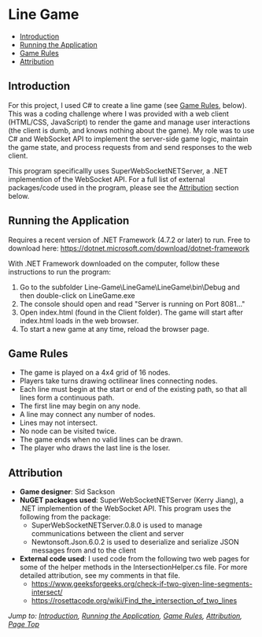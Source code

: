 # Line Game

* [Introduction](#introduction)
* [Running the Application](#running-the-application)
* [Game Rules](#game-rules)
* [Attribution](#attribution)

## Introduction
For this project, I used C# to create a line game (see [Game Rules](#game-rules), below). This was a coding challenge where I was provided with a web client (HTML/CSS, JavaScript) to render the game and manage user interactions (the client is dumb, and knows nothing about the game). My role was to use C# and WebSocket API to implement the server-side game logic, maintain the game state, and process requests from and send responses to the web client.

This program specificallly uses SuperWebSocketNETServer, a .NET implemention of the WebSocket API. For a full list of external packages/code used in the program, please see the [Attribution](#attribution) section below.

## Running the Application
Requires a recent version of .NET Framework (4.7.2 or later) to run. Free to download here:
https://dotnet.microsoft.com/download/dotnet-framework

With .NET Framework downloaded on the computer, follow these instructions to run the program:
1. Go to the subfolder Line-Game\LineGame\LineGame\bin\Debug and then double-click on LineGame.exe
2. The console should open and read "Server is running on Port 8081..."
3. Open index.html (found in the Client folder). The game will start after index.html loads in the web browser.
4. To start a new game at any time, reload the browser page.

## Game Rules
* The game is played on a 4x4 grid of 16 nodes.
* Players take turns drawing octilinear lines connecting nodes.
* Each line must begin at the start or end of the existing path, so that all lines form a continuous path.
* The first line may begin on any node.
* A line may connect any number of nodes.
* Lines may not intersect.
* No node can be visited twice.
* The game ends when no valid lines can be drawn.
* The player who draws the last line is the loser.

## Attribution
* **Game designer**: Sid Sackson
* **NuGET packages used**: SuperWebSocketNETServer (Kerry Jiang), a .NET implemention of the WebSocket API. This program uses the following from the package:
  - SuperWebSocketNETServer.0.8.0 is used to manage communications between the client and server
  - Newtonsoft.Json.6.0.2 is used to deserialize and serialize JSON messages from and to the client
* **External code used**: I used code from the following two web pages for some of the helper methods in the IntersectionHelper.cs file. For more detailed attribution, see my comments in that file.
  - https://www.geeksforgeeks.org/check-if-two-given-line-segments-intersect/
  - https://rosettacode.org/wiki/Find_the_intersection_of_two_lines

*Jump to: [Introduction](#introduction), [Running the Application](#running-the-application), [Game Rules](#game-rules), [Attribution](#attribution), [Page Top](#line-game)*
